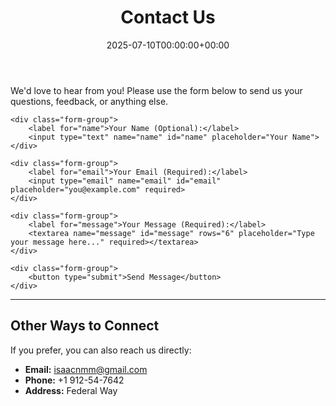 ﻿---
title: "Contact Us"
date: '2025-07-10T00:00:00+00:00'
layout: "single" 
url: "/contact/"
outputs:
  - HTML
---


We'd love to hear from you! Please use the form below to send us your questions, feedback, or anything else.

<form name="contact" method="POST" data-netlify="true" netlify-honeypot="bot-field" class="contact-form">
    <input type="hidden" name="form-name" value="contact" />
    <p style="display:none;">
        <label>Don’t fill this out if you’re human: <input name="bot-field" /></label>
    </p>

    <div class="form-group">
        <label for="name">Your Name (Optional):</label>
        <input type="text" name="name" id="name" placeholder="Your Name">
    </div>

    <div class="form-group">
        <label for="email">Your Email (Required):</label>
        <input type="email" name="email" id="email" placeholder="you@example.com" required>
    </div>

    <div class="form-group">
        <label for="message">Your Message (Required):</label>
        <textarea name="message" id="message" rows="6" placeholder="Type your message here..." required></textarea>
    </div>

    <div class="form-group">
        <button type="submit">Send Message</button>
    </div>
</form>

---

## Other Ways to Connect

If you prefer, you can also reach us directly:

* **Email:** <a href="mailto:isaacnmm@gmail.com">isaacnmm@gmail.com</a>
* **Phone:** +1 912-54-7642
* **Address:** Federal Way


